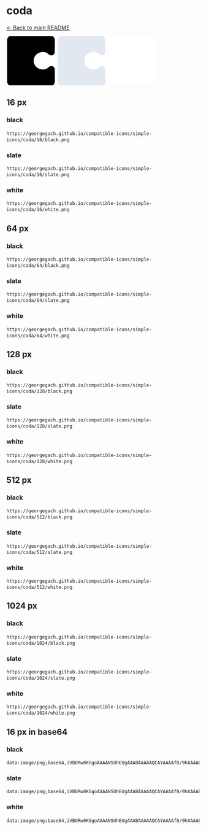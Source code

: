 # coda

[← Back to main README](../../README.md)


<img src="./128/black.png" width="128" alt="coda black icon" />
<img src="./128/slate.png" width="128" alt="coda slate icon" />
<img src="./128/white.png" width="128" alt="coda white icon" />

## 16 px

### black
```
https://georgegach.github.io/compatible-icons/simple-icons/coda/16/black.png
```

### slate
```
https://georgegach.github.io/compatible-icons/simple-icons/coda/16/slate.png
```

### white
```
https://georgegach.github.io/compatible-icons/simple-icons/coda/16/white.png
```

## 64 px

### black
```
https://georgegach.github.io/compatible-icons/simple-icons/coda/64/black.png
```

### slate
```
https://georgegach.github.io/compatible-icons/simple-icons/coda/64/slate.png
```

### white
```
https://georgegach.github.io/compatible-icons/simple-icons/coda/64/white.png
```

## 128 px

### black
```
https://georgegach.github.io/compatible-icons/simple-icons/coda/128/black.png
```

### slate
```
https://georgegach.github.io/compatible-icons/simple-icons/coda/128/slate.png
```

### white
```
https://georgegach.github.io/compatible-icons/simple-icons/coda/128/white.png
```

## 512 px

### black
```
https://georgegach.github.io/compatible-icons/simple-icons/coda/512/black.png
```

### slate
```
https://georgegach.github.io/compatible-icons/simple-icons/coda/512/slate.png
```

### white
```
https://georgegach.github.io/compatible-icons/simple-icons/coda/512/white.png
```

## 1024 px

### black
```
https://georgegach.github.io/compatible-icons/simple-icons/coda/1024/black.png
```

### slate
```
https://georgegach.github.io/compatible-icons/simple-icons/coda/1024/slate.png
```

### white
```
https://georgegach.github.io/compatible-icons/simple-icons/coda/1024/white.png
```

## 16 px in base64

### black
```
data:image/png;base64,iVBORw0KGgoAAAANSUhEUgAAABAAAAAQCAYAAAAf8/9hAAAABmJLR0QA/wD/AP+gvaeTAAAAqklEQVQ4jaXSMQrCUBCE4S9REKw9gxfwDmLhKay8jiBYeQpbS7UUcwDBUgSRCIJdLKIQRM1LHJjiFfOzs/tghhRZRaeYwq5G+OUkRqS+sviPcGVAhou8e2XAERMMMMQSJxwgUb7t0QdoF40QwB5fJw2pEPlxqRBAB+MP0B5alFfI5Eucoy9f4gZnLEIBL99wL7y3zYAKRbXfq/z7E6P4OUptxVjjWiObYvUAzMldAAYDYBsAAAAASUVORK5CYII=
```

### slate
```
data:image/png;base64,iVBORw0KGgoAAAANSUhEUgAAABAAAAAQCAYAAAAf8/9hAAAABmJLR0QA/wD/AP+gvaeTAAAA+klEQVQ4jaWSvUoDURSEv7kRA4KLQkwVLbWzsbKwFCx8Ap/AZ9CnsLITwcoHsLNUW7E1CCZIjD+QzRZ23rEwwkbQ3U2mPDDfmXPnqvucHlvsCRIqSRmOZ0GBzepmACeIrWCj6uZRBslhUvNPjNIAIWMGhuEEAPUdOBLaIcRd4FLm1fbjTAl3BvFwpbl4kpttP71lq63G/EMxQLwvNxdOf49bS8k9QPEJ3y392VQhQKLR6Q32x5i2Or10o912Xd1+eges/xvCvKjGBebcDrOBeGBYE7opBcjpw6YmUR+luy3TQl5zGn8NTfsTFSQ8DSF8Rq4NWfXdGhpdfQESJVQ+OlAuKQAAAABJRU5ErkJggg==
```

### white
```
data:image/png;base64,iVBORw0KGgoAAAANSUhEUgAAABAAAAAQCAYAAAAf8/9hAAAABmJLR0QA/wD/AP+gvaeTAAAAu0lEQVQ4jaXSPUpDURiE4efcSAIBO9dgughxEylchZVrEFyEIGQN2UNKtY2xFyzFRq6F7VhoIRHl5GS6KeZlvh9JFkn67K4+yU1J8oATbXrsUBrDkG6P8M6A4A19C+AF15jjDCu84lmSTcW2z3/VSY6TDGoAT8nfTWtGKP65VA3gCBdb9UuS0ySjgwrAIa6SzLDEEJeY4L4k2WBaAYIPDDD69uuaBj813vJl308sna8Pa1aHO7w3ZHvcfgKes7uakZbUxgAAAABJRU5ErkJggg==
```

